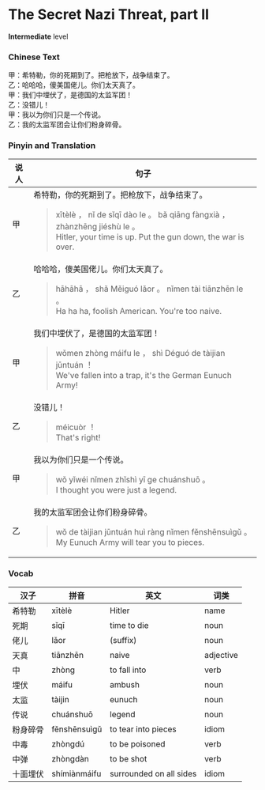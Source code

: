 # The Secret Nazi Threat, part II
**Intermediate** level
### Chinese Text
甲：希特勒，你的死期到了。把枪放下，战争结束了。<br />乙：哈哈哈，傻美国佬儿。你们太天真了。<br />甲：我们中埋伏了，是德国的太监军团！<br />乙：没错儿！<br />甲：我以为你们只是一个传说。<br />乙：我的太监军团会让你们粉身碎骨。

### Pinyin and Translation
|说人|句子|
|----|----|
|甲|希特勒，你的死期到了。把枪放下，战争结束了。<blockquote>xītèlè ， nǐ de sǐqī dào le 。 bǎ qiāng fàngxià ， zhànzhēng jiéshù le 。<br />Hitler, your time is up. Put the gun down, the war is over.</blockquote>|
|乙|哈哈哈，傻美国佬儿。你们太天真了。<blockquote>hāhāhā ， shǎ Měiguó lǎor 。 nǐmen tài tiānzhēn le 。<br />Ha ha ha, foolish American. You're too naive.</blockquote>|
|甲|我们中埋伏了，是德国的太监军团！<blockquote>wǒmen zhòng máifu le ， shì Déguó de tàijian jūntuán ！<br />We've fallen into a trap, it's the German Eunuch Army!</blockquote>|
|乙|没错儿！<blockquote>méicuòr ！<br />That's right!</blockquote>|
|甲|我以为你们只是一个传说。<blockquote>wǒ yǐwéi nǐmen zhǐshì yī ge chuánshuō 。<br />I thought you were just a legend.</blockquote>|
|乙|我的太监军团会让你们粉身碎骨。<blockquote>wǒ de tàijian jūntuán huì ràng nǐmen fěnshēnsuìgǔ 。<br />My Eunuch Army will tear you to pieces.</blockquote>|
### Vocab
|汉子|拼音|英文|词类|
|----|----|----|----|
|希特勒|xītèlè|Hitler|name|
|死期|sǐqī|time to die|noun|
|佬儿|lǎor|(suffix)|noun|
|天真|tiānzhēn|naive|adjective|
|中|zhòng|to fall into|verb|
|埋伏|máifu|ambush|noun|
|太监|tàijin|eunuch|noun|
|传说|chuánshuō|legend|noun|
|粉身碎骨|fěnshēnsuìgǔ|to tear into pieces|idiom|
|中毒|zhòngdú|to be poisoned|verb|
|中弹|zhòngdàn|to be shot|verb|
|十面埋伏|shímiànmáifu|surrounded on all sides|idiom|